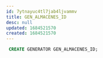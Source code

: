 ```yaml
---
id: 7ytnayuc4tl7jab4ljvammv
title: GEN_ALMACENES_ID
desc: null
updated: 1684521570
created: 1684521570
---
```



```sql
 CREATE GENERATOR GEN_ALMACENES_ID;
```
